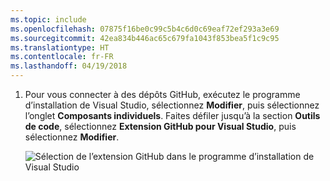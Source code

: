 ```yaml
---
ms.topic: include
ms.openlocfilehash: 07875f16be0c99c5b4c6d0c69eaf72ef293a3e69
ms.sourcegitcommit: 42ea834b446ac65c679fa1043f853bea5f1c9c95
ms.translationtype: HT
ms.contentlocale: fr-FR
ms.lasthandoff: 04/19/2018
---
```

1. Pour vous connecter à des dépôts GitHub, exécutez le programme d’installation de Visual Studio, sélectionnez **Modifier**, puis sélectionnez l’onglet **Composants individuels**. Faites défiler jusqu’à la section **Outils de code**, sélectionnez **Extension GitHub pour Visual Studio**, puis sélectionnez **Modifier**.

    ![Sélection de l’extension GitHub dans le programme d’installation de Visual Studio](../media/installation-github-extension.png)
